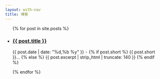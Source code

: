 ```yaml
---
layout: with-nav
title: 博客
---
```


<ul class="documents">
  {% for post in site.posts %}
    <li class="documents__item">
      <div class="document">
        <h3><a target="_blank" href="{{ post.url }}">{{ post.title }}</a></h3>
        <p>
        <time>{{ post.date | date: "%d,%b %y" }} <span style="color: #aaa;">•</span></time>
        {% if post.short %}
          {{ post.short }}...
        {% else %}
          {{ post.excerpt | strip_html | truncate: 140 }}
        {% endif %}
        </p>
      </div>
    </li>
  {% endfor %}
</ul>
